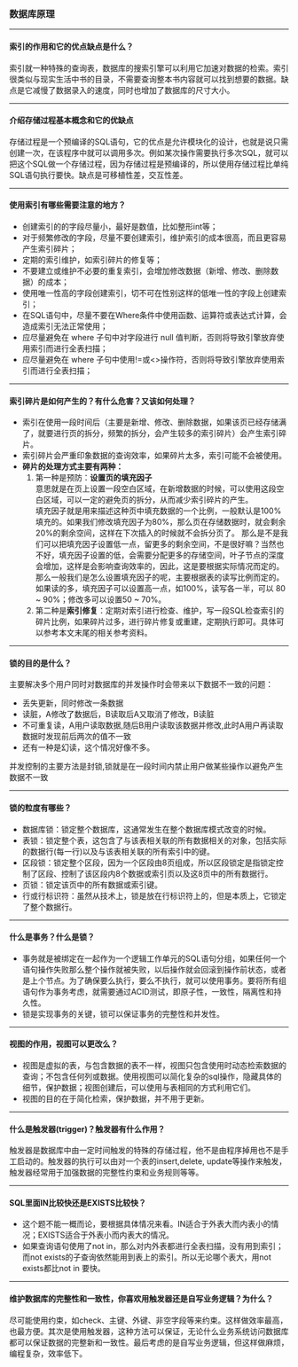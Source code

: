 ### 数据库原理

---
#### 索引的作用和它的优点缺点是什么？
索引就一种特殊的查询表，数据库的搜索引擎可以利用它加速对数据的检索。索引很类似与现实生活中书的目录，不需要查询整本书内容就可以找到想要的数据。缺点是它减慢了数据录入的速度，同时也增加了数据库的尺寸大小。

---
#### 介绍存储过程基本概念和它的优缺点
存储过程是一个预编译的SQL语句，它的优点是允许模块化的设计，也就是说只需创建一次，在该程序中就可以调用多次。例如某次操作需要执行多次SQL，就可以把这个SQL做一个存储过程，因为存储过程是预编译的，所以使用存储过程比单纯SQL语句执行要快。缺点是可移植性差，交互性差。

---
####  使用索引有哪些需要注意的地方？
- 创建索引的的字段尽量小，最好是数值，比如整形int等；
- 对于频繁修改的字段，尽量不要创建索引，维护索引的成本很高，而且更容易产生索引碎片；
- 定期的索引维护，如索引碎片的修复等；
- 不要建立或维护不必要的重复索引，会增加修改数据（新增、修改、删除数据）的成本；
- 使用唯一性高的字段创建索引，切不可在性别这样的低唯一性的字段上创建索引；
- 在SQL语句中，尽量不要在Where条件中使用函数、运算符或表达式计算，会造成索引无法正常使用；
- 应尽量避免在 where 子句中对字段进行 null 值判断，否则将导致引擎放弃使用索引而进行全表扫描；
- 应尽量避免在 where 子句中使用!=或<>操作符，否则将导致引擎放弃使用索引而进行全表扫描； 

---
#### 索引碎片是如何产生的？有什么危害？又该如何处理？
- 索引在使用一段时间后（主要是新增、修改、删除数据，如果该页已经存储满了，就要进行页的拆分，频繁的拆分，会产生较多的索引碎片）会产生索引碎片。
- 索引碎片会严重印象数据的查询效率，如果碎片太多，索引可能不会被使用。
- **碎片的处理方式主要有两种：**
    1. 第一种是预防：**设置页的填充因子**  
    意思就是在页上设置一段空白区域，在新增数据的时候，可以使用这段空白区域，可以一定的避免页的拆分，从而减少索引碎片的产生。  
    填充因子就是用来描述这种页中填充数据的一个比例，一般默认是100%填充的。如果我们修改填充因子为80%，那么页在存储数据时，就会剩余20%的剩余空间，这样在下次插入的时候就不会拆分页了。   那么是不是我们可以把填充因子设置低一点，留更多的剩余空间，不是很好嘛？当然也不好，填充因子设置的低，会需要分配更多的存储空间，叶子节点的深度会增加，这样是会影响查询效率的，因此，这是要根据实际情况而定的。  
    那么一般我们是怎么设置填充因子的呢，主要根据表的读写比例而定的。如果读的多，填充因子可以设置高一点，如100%，读写各一半，可以 80 ~ 90%；修改多可以设置50 ~ 70%。
    2. 第二种是**索引修复**：定期对索引进行检查、维护，写一段SQL检查索引的碎片比例，如果碎片过多，进行碎片修复或重建，定期执行即可。具体可以参考本文末尾的相关参考资料。

---
#### 锁的目的是什么？
主要解决多个用户同时对数据库的并发操作时会带来以下数据不一致的问题：
- 丢失更新，同时修改一条数据
- 读脏，A修改了数据后，B读取后A又取消了修改，B读脏
- 不可重复读，A用户读取数据,随后B用户读取该数据并修改,此时A用户再读取数据时发现前后两次的值不一致
- 还有一种是幻读，这个情况好像不多。  

并发控制的主要方法是封锁,锁就是在一段时间内禁止用户做某些操作以避免产生数据不一致

---
#### 锁的粒度有哪些？
- 数据库锁：锁定整个数据库，这通常发生在整个数据库模式改变的时候。
- 表锁：锁定整个表，这包含了与该表相关联的所有数据相关的对象，包括实际的数据行(每一行)以及与该表相关联的所有索引中的键。
- 区段锁：锁定整个区段，因为一个区段由8页组成，所以区段锁定是指锁定控制了区段、控制了该区段内8个数据或索引页以及这8页中的所有数据行。
- 页锁：锁定该页中的所有数据或索引键。
- 行或行标识符：虽然从技术上，锁是放在行标识符上的，但是本质上，它锁定了整个数据行。

---
#### 什么是事务？什么是锁？
- 事务就是被绑定在一起作为一个逻辑工作单元的SQL语句分组，如果任何一个语句操作失败那么整个操作就被失败，以后操作就会回滚到操作前状态，或者是上个节点。为了确保要么执行，要么不执行，就可以使用事务。要将所有组语句作为事务考虑，就需要通过ACID测试，即原子性，一致性，隔离性和持久性。 
- 锁是实现事务的关键，锁可以保证事务的完整性和并发性。

---
#### 视图的作用，视图可以更改么？
- 视图是虚拟的表，与包含数据的表不一样，视图只包含使用时动态检索数据的查询；不包含任何列或数据。使用视图可以简化复杂的sql操作，隐藏具体的细节，保护数据；视图创建后，可以使用与表相同的方式利用它们。
- 视图的目的在于简化检索，保护数据，并不用于更新。

---
#### 什么是触发器(trigger)？触发器有什么作用？
触发器是数据库中由一定时间触发的特殊的存储过程，他不是由程序掉用也不是手工启动的。触发器的执行可以由对一个表的insert,delete, update等操作来触发，触发器经常用于加强数据的完整性约束和业务规则等等。

---
#### SQL里面IN比较快还是EXISTS比较快？
- 这个题不能一概而论，要根据具体情况来看。IN适合于外表大而内表小的情况；EXISTS适合于外表小而内表大的情况。
- 如果查询语句使用了not in，那么对内外表都进行全表扫描，没有用到索引；而not exists的子查询依然能用到表上的索引。所以无论哪个表大，用not exists都比not in 要快。

---
#### 维护数据库的完整性和一致性，你喜欢用触发器还是自写业务逻辑？为什么？
尽可能使用约束，如check、主键、外键、非空字段等来约束。这样做效率最高，也最方便。其次是使用触发器，这种方法可以保证，无论什么业务系统访问数据库都可以保证数据的完整新和一致性。最后考虑的是自写业务逻辑，但这样做麻烦，编程复杂，效率低下。

